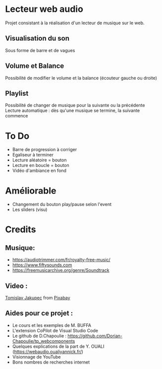 # Lecteur web audio 

Projet consistant à la réalisation d'un lecteur de musique sur le web.

## Visualisation du son 
Sous forme de barre et de vagues

## Volume et Balance
Possibilité de modifier le volume et la balance (écouteur gauche ou droite)

## Playlist 
Possibilité de changer de musique pour la suivante ou la précédente 
Lecture automatique : dès qu'une musique se termine, la suivante commence

# To Do 
- Barre de progression à corriger
- Egaliseur à terminer 
- Lecture aléatoire = bouton
- Lecture en boucle = bouton
- Vidéo d'ambiance en fond

# Améliorable 
- Changement du bouton play/pause selon l'event 
- Les sliders (visu)

# Credits 
## Musique: 
- https://audiotrimmer.com/fr/royalty-free-music/
- https://www.fiftysounds.com 
- https://freemusicarchive.org/genre/Soundtrack

## Video :
<a href="https://pixabay.com/users/tommyvideo-3092371/?utm_source=link-attribution&amp;utm_medium=referral&amp;utm_campaign=video&amp;utm_content=5187">Tomislav Jakupec</a> from <a href="https://pixabay.com//?utm_source=link-attribution&amp;utm_medium=referral&amp;utm_campaign=video&amp;utm_content=5187">Pixabay</a>

## Aides pour ce projet : 
- Le cours et les exemples de M. BUFFA
- L'extension CoPilot de Visual Studio Code
- Le github de D.Chapoulie : https://github.com/Dorian-Chapoulie/tp_webcomponents
- Quelques explications de la part de Y. OUALI (https://webaudio.oualiyannick.fr/)
- Visionnage de YouTube
- Bons nombres de recherches internet 